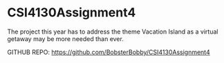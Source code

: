 # CSI4130Assignment4
The project this year has to address the theme Vacation Island as a virtual getaway may be more needed than ever.

GITHUB REPO: https://github.com/BobsterBobby/CSI4130Assignment4
